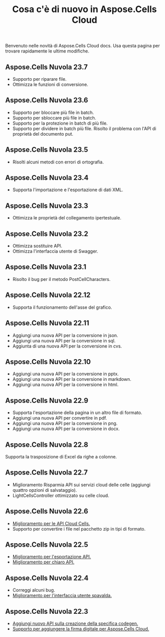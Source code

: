 ﻿---
title: Cosa c'è di nuovo in Aspose.Cells Cloud
second_title: Aspose.Cells Cloud Documen
linktitle: Cosa c'è di buono
type: docs
weight: 5
url: /it/what-s-new-in-aspose-cells-cloud/
keywords: What's new in aspose cells cloud. Office Excel 2013,  Office Excel 2016,  Office Excel 2019，office Excel 365
description: In questa pagina vengono descritte le novità più interessanti di Aspose.Cells Cloud introdotte nelle ultime release
---
Benvenuto nelle novità di Aspose.Cells Cloud docs. Usa questa pagina per trovare rapidamente le ultime modifiche.

## Aspose.Cells Nuvola 23.7

 * Supporto per riparare file.
* Ottimizza le funzioni di conversione.


## Aspose.Cells Nuvola 23.6

 * Supporto per bloccare più file in batch.
 * Supporto per sbloccare più file in batch.
 * Supporto per la protezione in batch di più file.
 * Supporto per dividere in batch più file.
 Risolto il problema con l'API di proprietà del documento put.


## Aspose.Cells Nuvola 23.5

 * Risolti alcuni metodi con errori di ortografia.


## Aspose.Cells Nuvola 23.4

 * Supporta l'importazione e l'esportazione di dati XML.


## Aspose.Cells Nuvola 23.3

 * Ottimizza le proprietà del collegamento ipertestuale.


## Aspose.Cells Nuvola 23.2

 * Ottimizza sostituire API.
* Ottimizza l'interfaccia utente di Swagger.




## Aspose.Cells Nuvola 23.1

 * Risolto il bug per il metodo PostCellCharacters.



## Aspose.Cells Nuvola 22.12

 * Supporta il funzionamento dell'asse del grafico.


## Aspose.Cells Nuvola 22.11

 * Aggiungi una nuova API per la conversione in json.
 * Aggiungi una nuova API per la conversione in sql.
 * Aggiunta di una nuova API per la conversione in cvs.


## Aspose.Cells Nuvola 22.10

 * Aggiungi una nuova API per la conversione in pptx.
 * Aggiungi una nuova API per la conversione in markdown.
 * Aggiungi una nuova API per la conversione in html.

## Aspose.Cells Nuvola 22.9

 * Supporta l'esportazione della pagina in un altro file di formato.
 * Aggiungi una nuova API per convertire in pdf.
 * Aggiungi una nuova API per la conversione in png.
 * Aggiungi una nuova API per la conversione in docx.

## Aspose.Cells Nuvola 22.8

Supporta la trasposizione di Excel da righe a colonne.

## Aspose.Cells Nuvola 22.7

* Miglioramento Risparmia API sui servizi cloud delle celle (aggiungi quattro opzioni di salvataggio).
* LightCellsController ottimizzato su celle cloud.

## Aspose.Cells Nuvola 22.6

* [Miglioramento per le API Cloud Cells.](/cells/aspose-cells-cloud-22-6-release-notes/)
* Supporto per convertire i file nel pacchetto zip in tipi di formato.

## Aspose.Cells Nuvola 22.5

* [Miglioramento per l'esportazione API.](https://docs.aspose.cloud/cells/export/)
* [Miglioramento per chiaro API.](https://docs.aspose.cloud/cells/clear/)

## Aspose.Cells Nuvola 22.4

* Correggi alcuni bug.
* [Miglioramento per l'interfaccia utente spavalda.](https://apireference.aspose.cloud/cells/)

## Aspose.Cells Nuvola 22.3

* [Aggiungi nuovo API sulla creazione della specifica codegen.](https://api.aspose.cloud/v3.0/cells/codegen/spec)
* [Supporto per aggiungere la firma digitale per Aspose.Cells Cloud.](/cells/workbook/digital-signature/)

